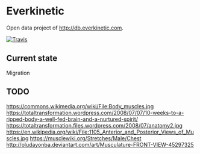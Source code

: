 # Everkinetic

Open data project of http://db.everkinetic.com.

[![Travis](https://img.shields.io/travis/everkinetic/data.svg)]()

## Current state

Migration

## TODO

https://commons.wikimedia.org/wiki/File:Body_muscles.jpg
https://totaltransformation.wordpress.com/2008/07/07/10-weeks-to-a-ripped-body-a-well-fed-brain-and-a-nurtured-spirit/
https://totaltransformation.files.wordpress.com/2008/07/anatomy2.jpg
https://en.wikipedia.org/wiki/File:1105_Anterior_and_Posterior_Views_of_Muscles.jpg
https://musclewiki.org/Stretches/Male/Chest
http://oludayonba.deviantart.com/art/Musculature-FRONT-VIEW-45297325
